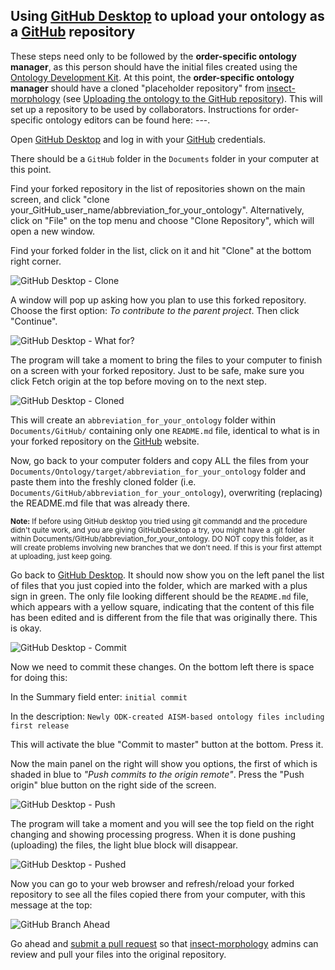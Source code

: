 ## Using [GitHub Desktop](https://desktop.github.com/) to upload your ontology as a [GitHub](https://github.com/) repository 

These steps need only to be followed by the **order-specific ontology manager**, as this person should have the initial files created using the [Ontology Development Kit](https://github.com/INCATools/ontology-development-kit). At this point, the **order-specific ontology manager** should have a cloned "placeholder repository" from [insect-morphology](https://github.com/insect-morphology) (see [Uploading the ontology to the GitHub repository](https://github.com/insect-morphology/Manual/blob/main/Sections/Upload-initial-ontology-as-GitHub-repository.md)). This will set up a repository to be used by collaborators. Instructions for order-specific ontology editors can be found here: ---.

Open [GitHub Desktop](https://desktop.github.com/) and log in with your [GitHub](https://github.com/) credentials.

There should be a `GitHub` folder in the `Documents` folder in your computer at this point. 

Find your forked repository in the list of repositories shown on the main screen, and click "clone your_GitHub_user_name/abbreviation_for_your_ontology". Alternatively, click on "File" on the top menu and choose "Clone Repository", which will open a new window.

Find your forked folder in the list, click on it and hit "Clone" at the bottom right corner.

![GitHub Desktop - Clone](https://github.com/insect-morphology/Manual/blob/main/img/GitHubDT-Clone.png)

A window will pop up asking how you plan to use this forked repository. Choose the first option: _To contribute to the parent project_. Then click "Continue".

![GitHub Desktop - What for?](https://github.com/insect-morphology/Manual/blob/main/img/GitHubDT-WhatFor.png)

The program will take a moment to bring the files to your computer to finish on a screen with your forked repository. Just to be safe, make sure you click Fetch origin at the top before moving on to the next step.

![GitHub Desktop - Cloned](https://github.com/insect-morphology/Manual/blob/main/img/GitHubDT-Cloned.png)

This will create an `abbreviation_for_your_ontology` folder within `Documents/GitHub/` containing only one `README.md` file, identical to what is in your forked repository on the [GitHub](https://github.com/) website.

Now, go back to your computer folders and copy ALL the files from your `Documents/Ontology/target/abbreviation_for_your_ontology` folder and paste them into the freshly cloned folder (i.e. `Documents/GitHub/abbreviation_for_your_ontology`), overwriting (replacing) the README.md file that was already there.

<p>
<sub>
<b>Note:</b> If before using GitHub desktop you tried using git commandd and the procedure didn't quite work, and you are giving GitHubDesktop a try, you might have a .git folder within Documents/GitHub/abbreviation_for_your_ontology. DO NOT copy this folder, as it will create problems involving new branches that we don't need. If this is your first attempt at uploading, just keep going.
</sub>
</p>

Go back to [GitHub Desktop](https://desktop.github.com/). It should now show you on the left panel the list of files that you just copied into the folder, which are marked with a plus sign in green. The only file looking different should be the `README.md` file, which appears with a yellow square, indicating that the content of this file has been edited and is different from the file that was originally there. This is okay.

![GitHub Desktop - Commit](https://github.com/insect-morphology/Manual/blob/main/img/GitHubDT-Commit.png)

Now we need to commit these changes. On the bottom left there is space for doing this:

In the Summary field enter: `initial commit`

In the description: `Newly ODK-created AISM-based ontology files including first release`

This will activate the blue "Commit to master" button at the bottom. Press it.

Now the main panel on the right will show you options, the first of which is shaded in blue to _"Push commits to the origin remote"_. Press the "Push origin" blue button on the right side of the screen.

![GitHub Desktop - Push](https://github.com/insect-morphology/Manual/blob/main/img/GitHubDT-Push.png)

The program will take a moment and you will see the top field on the right changing and showing processing progress. When it is done pushing (uploading) the files, the light blue block will disappear.

![GitHub Desktop - Pushed](https://github.com/insect-morphology/Manual/blob/main/img/GitHubDT-Pushed.png)


Now you can go to your web browser and refresh/reload your forked repository to see all the files copied there from your computer, with this message at the top:

![GitHub Branch Ahead](https://github.com/insect-morphology/Manual/blob/main/img/GitHubBranchEven.png)


Go ahead and [submit a pull request](https://github.com/insect-morphology/Manual/blob/main/Sections/Submit-pull-request.md) so that [insect-morphology](https://github.com/insect-morphology) admins can review and pull your files into the original repository.
